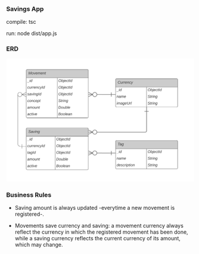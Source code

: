 ### Savings App

compile: tsc

run: node dist/app.js


### ERD

![savingsapp_erd.png](savingsapp_erd.svg)

### Business Rules

- Saving amount is always updated -everytime a new movement is registered-.

- Movements save currency and saving: a movement currency always reflect the currency in which the registered movement has been done, while a saving currency reflects the current currency of its amount, which may change.   
